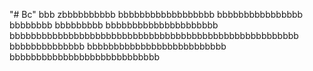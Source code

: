 "# Bc" 
  bbb
zbbbbbbbbbb
bbbbbbbbbbbbbbbbbb
bbbbbbbbbbbbbbbb
             bbbbbbbb
bbbbbbbbb
bbbbbbbbbbbbbbbbbbbbb
bbbbbbbbbbbbbbbbbbbbbbbbbbbbbbbbbbbbbbbbbbbbbbbbbbbbbb
bbbbbbbbbbbbbb
bbbbbbbbbbbbbbbbbbbbbbbbbb
bbbbbbbbbbbbbbbbbbbbbbbbbbbb
